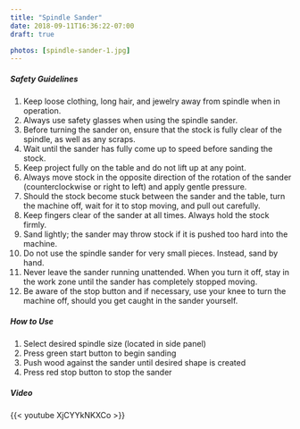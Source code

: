 ```yaml
---
title: "Spindle Sander"
date: 2018-09-11T16:36:22-07:00
draft: true

photos: [spindle-sander-1.jpg]
---
```


##### Safety Guidelines
1. Keep loose clothing, long hair, and jewelry away from spindle when in operation.
2. Always use safety glasses when using the spindle sander.
3. Before turning the sander on, ensure that the stock is fully clear of the spindle, as well as any scraps.
4. Wait until the sander has fully come up to speed before sanding the stock.
5. Keep project fully on the table and do not lift up at any point.
6. Always move stock in the opposite direction of the rotation of the sander (counterclockwise or right to left) and apply gentle pressure.
7. Should the stock become stuck between the sander and the table, turn the machine off, wait for it to stop moving, and pull out carefully.
8. Keep fingers clear of the sander at all times. Always hold the stock firmly.
9. Sand lightly; the sander may throw stock if it is pushed too hard into the machine.
10. Do not use the spindle sander for very small pieces. Instead, sand by hand.
11. Never leave the sander running unattended. When you turn it off, stay in the work zone until the sander has completely stopped moving.
12. Be aware of the stop button and if necessary, use your knee to turn the machine off, should you get caught in the sander yourself.

##### How to Use
1. Select desired spindle size (located in side panel)
2. Press green start button to begin sanding
3. Push wood against the sander until desired shape is created
4. Press red stop button to stop the sander

##### Video 
{{< youtube XjCYYkNKXCo >}}

